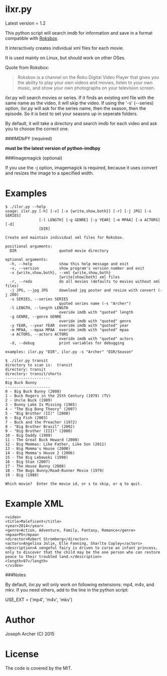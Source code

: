 ilxr.py
=======

Latest version = 1.2

This python script will search imdb for information and save in a format compatible with [Roksbox](http://wilddtech.com/roksbox/home/).

It interactively creates individual xml files for each movie.

It is used mainly on Linux, but should work on other OSes.

Quote from Roksbox:
>Roksbox is a channel on the Roku Digital Video Player that gives you the ability to play your own videos and movies, listen to your own music, and show your own photographs on your television screen.

ilxr.py will search movies or series. If it finds an existing xml file with the same name as the video, it will skip the video.
If using the '-s' (--series) option, ilxr.py will ask for the series name, then the season, then the episode.
So it is best to set your seasons up in seperate folders.

By default, it will take a directory and search imdb for each video and ask you to choose the correct one.

###IMDbPY (required) 

**must be the latest version of python-imdbpy**

###Imagemagick (optional)

If you use the -j option, imagemagick is required, because it uses convert and resizes the image to a specified width.

Examples
=======

```
$ ./ilxr.py --help
usage: ilxr.py [-h] [-v] [-x {write,show,both}] [-r] [-j JPG] [-s SERIES]
               [-l LENGTH] [-g GENRE] [-y YEAR] [-m MPAA] [-a ACTORS] [-d]
               [DIR]

Create and maintain individual xml files for Roksbox.

positional arguments:
  DIR                   quoted movie directory

optional arguments:
  -h, --help            show this help message and exit
  -v, --version         show program's version number and exit
  -x {write,show,both}, --xml {write,show,both}
                        [write|show|both] xml files
  -r, --redo            do all movies (defaults to movies without xml files)
  -j JPG, --jpg JPG     download jpg poster and resize with convert (-j 200)
  -s SERIES, --series SERIES
                        quoted series name (-s "Archer")
  -l LENGTH, --length LENGTH
                        overide imdb with "quoted" length
  -g GENRE, --genre GENRE
                        overide imdb with "quoted" genre
  -y YEAR, --year YEAR  overide imdb with "quoted" year
  -m MPAA, --mpaa MPAA  overide imdb with "quoted" mpaa
  -a ACTORS, --actors ACTORS
                        overide imdb with "quoted" actors
  -d, --debug           print variables for debugging

examples: ilxr.py "DIR", ilxr.py -s "Archer" "DIR/Season"

```

```
$ ./ilxr.py transit
directory to scan is:  transit
directory: transit
directory: transit/shorts
--------------------
Big Buck Bunny
--------------------
0 - Big Buck Bunny (2008)
1 - Buck Rogers in the 25th Century (1979) (TV)
2 - Uncle Buck (1989)
3 - Bunny Lake Is Missing (1965)
4 - "The Big Bang Theory" (2007)
5 - "Big Brother (II)" (2000)
6 - Big Fish (2003)
7 - Buck and the Preacher (1972)
8 - "Big Brother Brasil" (2002)
9 - "Big Brother (III)" (2000)
10 - Big Daddy (1999)
11 - The Great Buck Howard (2008)
12 - Big Mommas: Like Father, Like Son (2011)
13 - Big Momma's House (2000)
14 - Big Momma's House 2 (2006)
15 - The Big Lebowski (1998)
16 - Big Stan (2007)
17 - The House Bunny (2008)
18 - The Bugs Bunny/Road-Runner Movie (1979)
19 - Big (1988)

Which movie?  Enter the movie id, or s to skip, or q to quit.
```

Example XML
======

```
<video>
<title>Maleficent</title>
<year>2014</year>
<genre>Action, Adventure, Family, Fantasy, Romance</genre>
<mpaa>PG</mpaa>
<director>Robert Stromberg</director>
<actors>Angelina Jolie, Elle Fanning, Sharlto Copley</actors>
<description>A vengeful fairy is driven to curse an infant princess, only to discover that the child may be the one person who can restore peace to their troubled land.</description>
<length>97</length>
</video>
```

###Notes

By default, ilxr.py will only work on following extensions: mp4, m4v, and mkv.
If you need others, add to the line in the python script:

USE_EXT = ('mp4', 'm4v', 'mkv')


Author
======

Joseph Archer (C) 2015


License
=======

The code is covered by the MIT.
